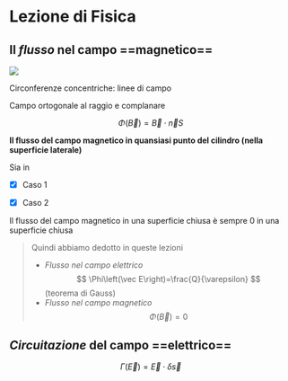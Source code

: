# Lezione di Fisica


## Il _flusso_ nel campo ==magnetico==

![](https://i.imgur.com/jCGaSL3.jpg)

Circonferenze concentriche: linee di campo


Campo ortogonale al raggio e complanare


$$
\Phi\left(\vec B\right)=\vec B \cdot \vec n S
$$


**Il flusso del campo magnetico in quansiasi punto del cilindro (nella superficie laterale)**

Sia in 

 - [x] Caso 1
 - [x] Caso 2


Il flusso del campo magnetico in una superficie chiusa è sempre 0 in una superficie chiusa



> Quindi abbiamo dedotto in queste lezioni
>*  _Flusso nel campo elettrico_
> $$
> \Phi\left(\vec E\right)=\frac{Q}{\varepsilon}
> $$ (teorema di Gauss)
> * _Flusso nel campo magnetico_
> $$
> \Phi\left(\vec B\right)=0
> $$

## _Circuitazione_ del campo ==elettrico==

$$
\Gamma\left(\vec E\right)=\vec E\cdot \delta \vec s
$$
<!--stackedit_data:
eyJoaXN0b3J5IjpbLTE3ODg4MjQ0MDAsLTc3ODYzOTQ3NV19
-->